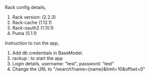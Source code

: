 Rack config details,

1. Rack version: (2.2.3)
2. Rack-cache (1.12.1)
3. Rack-oauth2 (1.10.1)
4. Puma (5.1.1)

Instruction to run the app,

1. Add db credentials in BaseModel.
2. rackup : to start the app
3. Login details, username: "test", password: "test"
4. Change the URL to "/search?name={name}&limit=10&offset=0"
